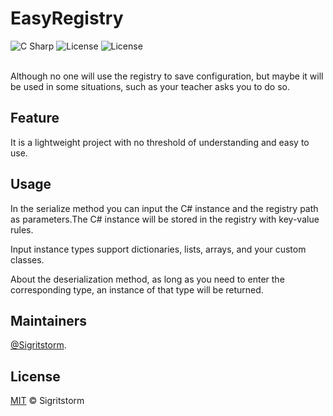 # EasyRegistry

<div>   
    <img alt="C Sharp" src="https://img.shields.io/badge/C%23-9.0-brightgreen?logo=csharp&logoColor=239120">
    <img alt="License" src="https://img.shields.io/badge/License-MIT-brightgreen">
    <img alt="License" src="https://img.shields.io/badge/Level-Noob-brightgreen?logo=data%3Aimage%2Fpng%3Bbase64%2CiVBORw0KGgoAAAANSUhEUgAAABsAAAAbCAYAAACN1PRVAAAABmJLR0QA%2FwD%2FAP%2BgvaeTAAAEDElEQVRIib2VW4hVVRjHf2vttS%2FnNuecsXGmETUjyASxohCE3ioItIsMUk%2BSlBaRUWnQUxMEEc2DEVgIjUjRg4JPUcZARS92U6fM7MFqDNRGrZyZfeacsy%2Fr62HPjDPOcWaEof2013f5%2F%2Fb37bW%2BBf%2Fjo%2BZy9vaiT5fuWptK0l0uBmZpZ%2FEBx6h7BP5S0JkmcuzicDgwEjYSR5nzd4ydONnbi71h2Ja%2BO7cK0otwSz7v0r2siONoAJpRcj7w3G5BSFPL%2BXMh4%2BMxwB9KqdcP7ho80ErTaWXseXvdO8CbQMU4mhUry1OgLClX0toiCForSkWP0ZEmVqQKPLrmwa72XwaGj1yrq6819PSt26xg5%2BS62h6gHYXjOGiVhbcXlmKxONqglUI7imp7ML1dO3v61m2eF6ZEvTB9XSx5AJTyZUSy31EtdmSxWpHPlQAoFL05dWbDBAWyXmtFPmdQGjwv63TOz0%2BFLSl2TsQL%2BQm77zsoDbm8QWsFyPpM7zqwh969zQNca4U4sVQqV1vjGhelNI52KPhtWbLWuMadiqlWAuJYsFYA3Am91rDPdp5pAmcA4tgSJzN3sTGGgl9F6SzNOAYRmfLHiSWJ08kuDU3oXaeNAEr2Tr6Oj8WTX0kUNwncHEW%2FjKOy1vpejiiJALBWCMeiaTqq%2F1rpWbBqyd2LMABgRWjUkwzcGCeXK%2BCZAK0zWN4vUG%2BMA1BvJEwr8niA3TMvbN%2BOYzGFZDPwOUBYiydgIYEb4JkcWjt4ro9xDPVmBqtdrern1JiNH%2B7%2BqTYvDODQc6fCS7XqRoXsDceaiECSJtSjOnm%2FiEJRLrRTq49hxSICYRiB4svYqPsOv3jsQivdlhMEYOirIXtqYPjT1fd3XfB9vdH3jbLW0lVZSb1ZJ1Ehl68Mk9qUMIwYvdLcTy15%2FPCrJ2dVNGdlM6rcNbgvatqXABrNcXyT46bSzVgrU5tjLIzeP7j7x22Hek9Fc2nNCwN478mje%2BIo%2BVYAJEuxSXZeG83kdP%2F2755diM6CYACuGzyh0TbnZge6LViCWGzgmE0L1VgwzGzacLa7Y9Wo62RDoaNtBb4XfPzGY1%2F8tuiw5cfP9XSVV1Um1zm3xKru29eIzH0B3zDso2%2BebxPRfWW%2FY4a9zV1yd%2F%2Fxp7cuKqxuGm8VvMpyz8nPsLcFnYiw58DgM8sWBbb%2Fh%2B1rFeyoBl2zfJ6Tx2ivHCfpa4sCS4SHAeWbYku%2F7%2BRR8MiiwJTKrudmMt7CK0RpHQFp4bxxGGKPAOnl%2Bp9MH%2BsAI42LxLaJwCeLAnvq3g9OAC834tH47MggtegfGknIpdoQF8Z%2BBZGjKrKvLAS24DPS%2F%2F22W1OtNwjqipOkf1ujV2vRQ6Xf%2F%2F16y5ZD6UI0%2FgMZQZI4AywMdQAAAABJRU5ErkJggg%3D%3D">  
</div>  
<br>

Although no one will use the registry to save configuration, but maybe it will be used in some situations, such as your teacher asks you to do so.

## Feature
It is a lightweight project with no threshold of understanding and easy to use.

## Usage
In the serialize method you can input the C# instance and the registry path as parameters.The C# instance will be stored in the registry with key-value rules.

Input instance types support dictionaries, lists, arrays, and your custom classes.

About the deserialization method, as long as you need to enter the corresponding type, an instance of that type will be returned.

## Maintainers
[@Sigritstorm](https://github.com/Sigritstorm).

## License
[MIT](LICENSE) © Sigritstorm
